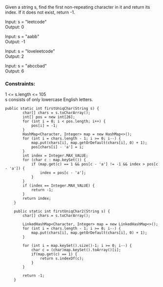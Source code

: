 Given a string s, find the first non-repeating character in it and return its index. If it does not exist, return -1.

Input: s = "leetcode" <br>
Output: 0

Input: s = "aabb" <br>
Output: -1

Input: s = "loveleetcode" <br>
Output: 2

Input: s = "abccbad" <br>
Output: 6

### Constraints:
1 <= s.length <= 105 <br>
s consists of only lowercase English letters.

```
public static int firstUniqChar(String s) {
		char[] chars = s.toCharArray();
		int[] pos = new int[26];
		for (int i = 0; i < pos.length; i++) {
			pos[i] = -1;
		}
		HashMap<Character, Integer> map = new HashMap<>();
		for (int i = chars.length - 1; i >= 0; i--) {
			map.put(chars[i], map.getOrDefault(chars[i], 0) + 1);
			pos[chars[i] - 'a'] = i;
		}
		int index = Integer.MAX_VALUE;
		for (char c : map.keySet()) {
			if (map.get(c) == 1 && pos[c - 'a'] != -1 && index > pos[c - 'a']) {
				index = pos[c - 'a'];
			}
		}
		if (index == Integer.MAX_VALUE) {
			return -1;
		}
		return index;
	}

	public static int firstUniqChar2(String s) {
		char[] chars = s.toCharArray();

		LinkedHashMap<Character, Integer> map = new LinkedHashMap<>();
		for (int i = chars.length - 1; i >= 0; i--) {
			map.put(chars[i], map.getOrDefault(chars[i], 0) + 1);
		}

		for (int i = map.keySet().size()-1; i >= 0; i--) {
			char c = (char)map.keySet().toArray()[i];
			if(map.get(c) == 1) {
				return s.indexOf(c);
			}
		}

		return -1;
	}
```
